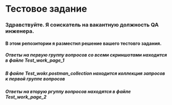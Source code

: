 #  Тестовое задание

###  Здравствуйте. Я соискатель  на вакантную должность QA инженера.
#### В этом репозитории я разместил решение вашего тестовго задания.

##### Ответы на первую группу вопросов со всеми скриншотами находится в файле Test_work_page_1
##### В файле Test_wokr.postman_collection находится коллекция запросов к первой группе вопросов
##### Ответы на вторую ргуппу вопросов находятся в файле Test_work_page_2





